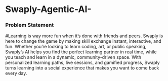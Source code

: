 # Swaply-Agentic-AI-
### Problem Statement
#Learning is way more fun when it’s done with friends and peers. Swaply is here to change the game by making skill exchange instant, interactive, and fun. Whether you’re looking to learn coding, art, or public speaking, Swaply’s AI helps you find the perfect learning partner in real time, while you teach and learn in a dynamic, community-driven space. With personalized learning paths, live sessions, and gamified progress, Swaply turns learning into a social experience that makes you want to come back every day.
